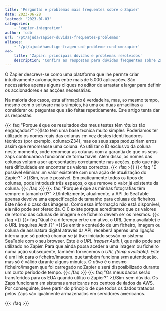 ```yaml
---
title: 'Perguntas e problemas mais frequentes sobre o Zapier'
date: 2023-06-28
lastmod: '2023-07-03'
categories:
    - 'zapier-integration'
author: 'cdb'
url: '/pt/ajuda/zapier-duvidas-frequentes-problemas'
aliases:
    - '/pt/ajuda/haeufige-fragen-und-probleme-rund-um-zapier'
seo:
    title: 'Zapier: principais dúvidas e problemas resolvidos'
    description: 'Confira as respostas para dúvidas frequentes sobre Zapier e como resolver problemas típicos rapidamente.'
---
```


O Zapier descreve-se como uma plataforma que lhe permite criar intuitivamente automações entre mais de 5.000 aplicações. São necessários apenas alguns cliques no editor de arrastar e largar para definir os accionadores e as acções necessárias.

Na maioria dos casos, esta afirmação é verdadeira, mas, ao mesmo tempo, mesmo com o software mais simples, há uma ou duas armadilhas a considerar ou perguntas que são feitas repetidamente. Este artigo tenta dar as respostas.

{{< faq "Porque é que os resultados dos meus testes têm rótulos tão engraçados?" >}}Isto tem uma base técnica muito simples. Poderíamos ter utilizado os nomes reais das colunas em vez destes identificadores técnicos (por exemplo, coluna:xZ34), mas os seus zaps produziriam erros assim que renomeasse uma coluna. Ao utilizar o ID exclusivo da coluna neste momento, pode renomear as colunas com a garantia de que os seus zaps continuarão a funcionar de forma fiável. Além disso, os nomes das colunas voltam a ser apresentados corretamente nas acções, pelo que não terá dificuldade em encontrar os valores correctos.
{{< /faq >}}
{{< faq "É possível eliminar um valor existente com uma ação de atualização do Zapier?" >}}Sim, isso é possível. Em praticamente todos os tipos de colunas, pode introduzir três espaços, o que remove o valor já existente da coluna.
{{< /faq >}}
{{< faq "Porque é que as minhas fotografias têm sempre o tamanho 0?" >}}Infelizmente, atualmente, a API do SeaTable apenas devolve uma especificação de tamanho para colunas de ficheiros. Este não é o caso das imagens. Como essa informação não está disponível, ela não pode ser oferecida. O 0 existe porque acreditamos que os valores de retorno das colunas de imagem e de ficheiro devem ser os mesmos.
{{< /faq >}}
{{< faq "Qual é a diferença entre um ativo, o URL (temp.available) e o URL (requires Auth.)?" >}}Se emitir o conteúdo de um ficheiro, imagem ou coluna de assinatura digital através da API, receberá apenas uma ligação interna que só poderá chamar se já tiver iniciado sessão no sistema SeaTable com o seu browser. Este é o _URL (requer Auth.)_, que não pode ser utilizado no Zapier. Para que ainda possa aceder a uma imagem ou ficheiro numa ação subsequente, também fornecemos o _URL (temp.available)_. Este é um link para o ficheiro/imagem, que também funciona sem autenticação, mas só é válido durante alguns minutos. O _ativo_ é o mesmo ficheiro/imagem que foi carregado no Zapier e será disponibilizado durante um curto período de tempo.
{{< /faq >}}
{{< faq "Os meus dados serão transferidos para os EUA quando utilizo o Zapier?" >}}Sim, sem dúvida. Os Zaps funcionam em sistemas americanos nos centros de dados da AWS. Por conseguinte, deve partir do princípio de que todos os dados tratados pelos Zaps são igualmente armazenados em servidores americanos.

{{< /faq >}}
